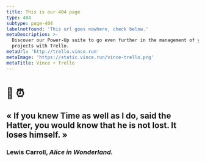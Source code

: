 ```yaml
---
title: This is our 404 page
type: 404
subtype: page-404
labelnotfound: 'This url goes nowhere, check below.'
metaDescription: >-
  Discover our Power-Up suite to go even further in the management of your
  projects with Trello.
metaUrl: 'http://trello.vince.run'
metaImage: 'https://static.vince.run/vince-trello.png'
metaTitle: Vince + Trello
---
```

# 🐰 ⏰

## «  If you knew Time as well as I do, said the Hatter, you would know that he is not lost. It loses himself. »

### Lewis Carroll, *Alice in Wonderland.*

